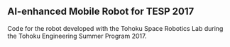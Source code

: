 ## AI-enhanced Mobile Robot for TESP 2017

Code for the robot developed with the Tohoku Space Robotics Lab during the Tohoku Engineering Summer Program 2017.
